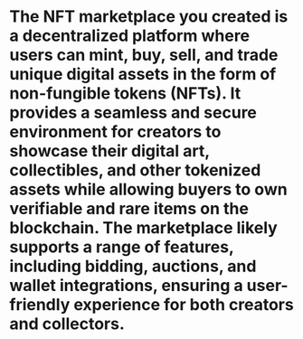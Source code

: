 # The NFT marketplace you created is a decentralized platform where users can mint, buy, sell, and trade unique digital assets in the form of non-fungible tokens (NFTs). It provides a seamless and secure environment for creators to showcase their digital art, collectibles, and other tokenized assets while allowing buyers to own verifiable and rare items on the blockchain. The marketplace likely supports a range of features, including bidding, auctions, and wallet integrations, ensuring a user-friendly experience for both creators and collectors.






